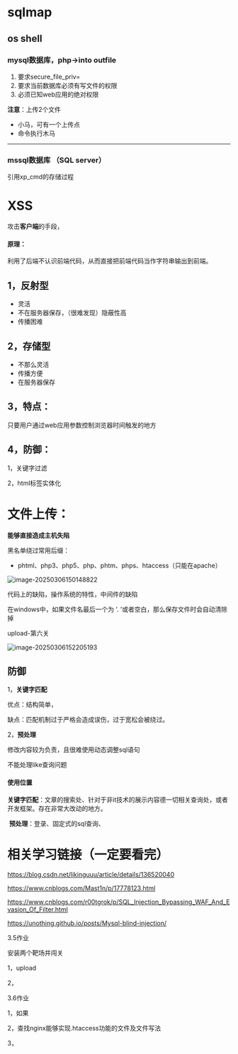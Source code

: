 # sqlmap

## os  shell



### mysql数据库，php->into outfile

1. 要求secure_file_priv=
2. 要求当前数据库必须有写文件的权限
3. 必须已知web应用的绝对权限



**注意**：上传2个文件

- 小马，可有一个上传点
- 命令执行木马

---



### mssql数据库 （SQL server）

引用xp_cmd的存储过程



# XSS

攻击**客户端**的手段，

#### **原理：**

利用了后端不认识前端代码，从而直接把前端代码当作字符串输出到前端。

## 1，反射型

- 灵活
- 不在服务器保存，（很难发现）隐蔽性高
- 传播困难



## 2，存储型

- 不那么灵活
- 传播方便
- 在服务器保存

## **3，特点：**

只要用户通过web应用参数控制浏览器时间触发的地方

## 4，防御：

1，关键字过滤

2，html标签实体化



# 文件上传：

**能够直接造成主机失陷**

黑名单绕过常用后缀：

- phtml、php3、php5、php、phtm、phps、htaccess（只能在apache）

![image-20250306150148822](https://gitee.com/PUqicnda/img/raw/master/20250306150156022.png)

代码上的缺陷，操作系统的特性，中间件的缺陷

在windows中，如果文件名最后一个为 ‘. ’或者空白，那么保存文件时会自动清除掉



upload-第六关

![image-20250306152205193](https://gitee.com/PUqicnda/img/raw/master/20250306152205269.png)



## 防御

1，**关键字匹配**

优点：结构简单，

缺点：匹配机制过于严格会造成误伤，过于宽松会被绕过。

2，**预处理**

修改内容较为负责，且很难使用动态调整sql语句

不能处理like查询问题



#### 使用位置

​	**关键字匹配**：文章的搜索处、针对于非it技术的展示内容德一切相关查询处，或者开发框架。存在非常大改动的地方。

​	**预处理**：登录、固定式的sql查询、





# 相关学习链接（一定要看完）

https://blog.csdn.net/likinguuu/article/details/136520040

https://www.cnblogs.com/Mast1n/p/17778123.html

https://www.cnblogs.com/r00tgrok/p/SQL_Injection_Bypassing_WAF_And_Evasion_Of_Filter.html

https://unothing.github.io/posts/Mysql-blind-injection/











3.5作业

安装两个靶场并闯关

1，upload

2，



3.6作业

1，如果

2，查找nginx能够实现.htaccess功能的文件及文件写法

3，



